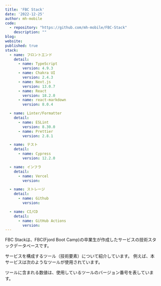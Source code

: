 ```yaml
---
title: 'FBC Stack'
date: '2022-12-25'
author: mh-mobile
code: 
  - repository: "https://github.com/mh-mobile/FBC-Stack"
    description: ""
blog:
website:
published: true
stack:
  - name: フロントエンド
    detail: 
      - name: TypeScript
        version: 4.9.3
      - name: Chakra UI
        version: 2.4.3
      - name: Next.js
        version: 13.0.7
      - name: React
        version: 18.2.0
      - name: react-markdown
        version: 8.0.4

  - name: Linter/Formatter
    detail:
      - name: ESLint
        version: 8.30.0
      - name: Prettier
        version: 2.8.1

  - name: テスト
    detail:
      - name: Cypress
        version: 12.2.0

  - name: インフラ
    detail:
      - name: Vercel
        version: 

  - name: ストレージ
    detail:
      - name: Github
        version: 

  - name: CI/CD
    detail:
      - name: GitHub Actions
        version: 
---
```


FBC Stackは、FBC(Fjord Boot Camp)の卒業生が作成したサービスの技術スタックデータベースです。

サービスを構成するツール（技術要素）について紹介しています。
例えば、本サービスは次のようなツールが使用されています。

ツールに含まれる数値は、使用しているツールのバージョン番号を表しています。
